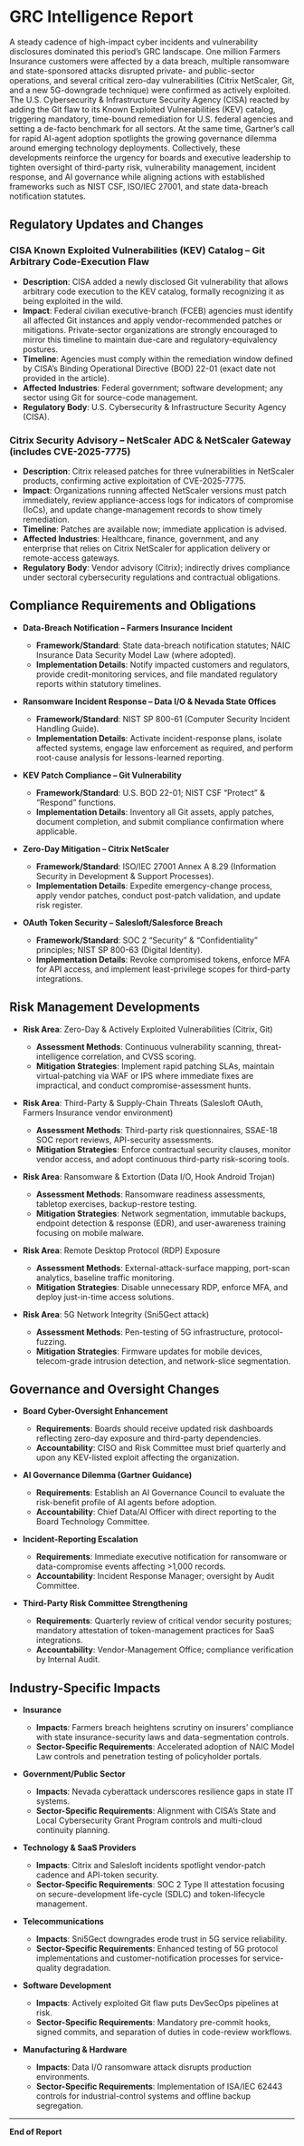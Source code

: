 # GRC Intelligence Report

A steady cadence of high-impact cyber incidents and vulnerability disclosures dominated this period’s GRC landscape. One million Farmers Insurance customers were affected by a data breach, multiple ransomware and state-sponsored attacks disrupted private- and public-sector operations, and several critical zero-day vulnerabilities (Citrix NetScaler, Git, and a new 5G-downgrade technique) were confirmed as actively exploited. The U.S. Cybersecurity & Infrastructure Security Agency (CISA) reacted by adding the Git flaw to its Known Exploited Vulnerabilities (KEV) catalog, triggering mandatory, time-bound remediation for U.S. federal agencies and setting a de-facto benchmark for all sectors. At the same time, Gartner’s call for rapid AI-agent adoption spotlights the growing governance dilemma around emerging technology deployments. Collectively, these developments reinforce the urgency for boards and executive leadership to tighten oversight of third-party risk, vulnerability management, incident response, and AI governance while aligning actions with established frameworks such as NIST CSF, ISO/IEC 27001, and state data-breach notification statutes.

## Regulatory Updates and Changes

### CISA Known Exploited Vulnerabilities (KEV) Catalog – Git Arbitrary Code-Execution Flaw  
- **Description**: CISA added a newly disclosed Git vulnerability that allows arbitrary code execution to the KEV catalog, formally recognizing it as being exploited in the wild.  
- **Impact**: Federal civilian executive-branch (FCEB) agencies must identify all affected Git instances and apply vendor-recommended patches or mitigations. Private-sector organizations are strongly encouraged to mirror this timeline to maintain due-care and regulatory-equivalency postures.  
- **Timeline**: Agencies must comply within the remediation window defined by CISA’s Binding Operational Directive (BOD) 22-01 (exact date not provided in the article).  
- **Affected Industries**: Federal government; software development; any sector using Git for source-code management.  
- **Regulatory Body**: U.S. Cybersecurity & Infrastructure Security Agency (CISA).

### Citrix Security Advisory – NetScaler ADC & NetScaler Gateway (includes CVE-2025-7775)  
- **Description**: Citrix released patches for three vulnerabilities in NetScaler products, confirming active exploitation of CVE-2025-7775.  
- **Impact**: Organizations running affected NetScaler versions must patch immediately, review appliance-access logs for indicators of compromise (IoCs), and update change-management records to show timely remediation.  
- **Timeline**: Patches are available now; immediate application is advised.  
- **Affected Industries**: Healthcare, finance, government, and any enterprise that relies on Citrix NetScaler for application delivery or remote-access gateways.  
- **Regulatory Body**: Vendor advisory (Citrix); indirectly drives compliance under sectoral cybersecurity regulations and contractual obligations.

## Compliance Requirements and Obligations

- **Data-Breach Notification – Farmers Insurance Incident**  
  - **Framework/Standard**: State data-breach notification statutes; NAIC Insurance Data Security Model Law (where adopted).  
  - **Implementation Details**: Notify impacted customers and regulators, provide credit-monitoring services, and file mandated regulatory reports within statutory timelines.

- **Ransomware Incident Response – Data I/O & Nevada State Offices**  
  - **Framework/Standard**: NIST SP 800-61 (Computer Security Incident Handling Guide).  
  - **Implementation Details**: Activate incident-response plans, isolate affected systems, engage law enforcement as required, and perform root-cause analysis for lessons-learned reporting.

- **KEV Patch Compliance – Git Vulnerability**  
  - **Framework/Standard**: U.S. BOD 22-01; NIST CSF “Protect” & “Respond” functions.  
  - **Implementation Details**: Inventory all Git assets, apply patches, document completion, and submit compliance confirmation where applicable.

- **Zero-Day Mitigation – Citrix NetScaler**  
  - **Framework/Standard**: ISO/IEC 27001 Annex A 8.29 (Information Security in Development & Support Processes).  
  - **Implementation Details**: Expedite emergency-change process, apply vendor patches, conduct post-patch validation, and update risk register.

- **OAuth Token Security – Salesloft/Salesforce Breach**  
  - **Framework/Standard**: SOC 2 “Security” & “Confidentiality” principles; NIST SP 800-63 (Digital Identity).  
  - **Implementation Details**: Revoke compromised tokens, enforce MFA for API access, and implement least-privilege scopes for third-party integrations.

## Risk Management Developments

- **Risk Area**: Zero-Day & Actively Exploited Vulnerabilities (Citrix, Git)  
  - **Assessment Methods**: Continuous vulnerability scanning, threat-intelligence correlation, and CVSS scoring.  
  - **Mitigation Strategies**: Implement rapid patching SLAs, maintain virtual-patching via WAF or IPS where immediate fixes are impractical, and conduct compromise-assessment hunts.

- **Risk Area**: Third-Party & Supply-Chain Threats (Salesloft OAuth, Farmers Insurance vendor environment)  
  - **Assessment Methods**: Third-party risk questionnaires, SSAE-18 SOC report reviews, API-security assessments.  
  - **Mitigation Strategies**: Enforce contractual security clauses, monitor vendor access, and adopt continuous third-party risk-scoring tools.

- **Risk Area**: Ransomware & Extortion (Data I/O, Hook Android Trojan)  
  - **Assessment Methods**: Ransomware readiness assessments, tabletop exercises, backup-restore testing.  
  - **Mitigation Strategies**: Network segmentation, immutable backups, endpoint detection & response (EDR), and user-awareness training focusing on mobile malware.

- **Risk Area**: Remote Desktop Protocol (RDP) Exposure  
  - **Assessment Methods**: External-attack-surface mapping, port-scan analytics, baseline traffic monitoring.  
  - **Mitigation Strategies**: Disable unnecessary RDP, enforce MFA, and deploy just-in-time access solutions.

- **Risk Area**: 5G Network Integrity (Sni5Gect attack)  
  - **Assessment Methods**: Pen-testing of 5G infrastructure, protocol-fuzzing.  
  - **Mitigation Strategies**: Firmware updates for mobile devices, telecom-grade intrusion detection, and network-slice segmentation.

## Governance and Oversight Changes

- **Board Cyber-Oversight Enhancement**  
  - **Requirements**: Boards should receive updated risk dashboards reflecting zero-day exposure and third-party dependencies.  
  - **Accountability**: CISO and Risk Committee must brief quarterly and upon any KEV-listed exploit affecting the organization.

- **AI Governance Dilemma (Gartner Guidance)**  
  - **Requirements**: Establish an AI Governance Council to evaluate the risk-benefit profile of AI agents before adoption.  
  - **Accountability**: Chief Data/AI Officer with direct reporting to the Board Technology Committee.

- **Incident-Reporting Escalation**  
  - **Requirements**: Immediate executive notification for ransomware or data-compromise events affecting >1,000 records.  
  - **Accountability**: Incident Response Manager; oversight by Audit Committee.

- **Third-Party Risk Committee Strengthening**  
  - **Requirements**: Quarterly review of critical vendor security postures; mandatory attestation of token-management practices for SaaS integrations.  
  - **Accountability**: Vendor-Management Office; compliance verification by Internal Audit.

## Industry-Specific Impacts

- **Insurance**  
  - **Impacts**: Farmers breach heightens scrutiny on insurers’ compliance with state insurance-security laws and data-segmentation controls.  
  - **Sector-Specific Requirements**: Accelerated adoption of NAIC Model Law controls and penetration testing of policyholder portals.

- **Government/Public Sector**  
  - **Impacts**: Nevada cyberattack underscores resilience gaps in state IT systems.  
  - **Sector-Specific Requirements**: Alignment with CISA’s State and Local Cybersecurity Grant Program controls and multi-cloud continuity planning.

- **Technology & SaaS Providers**  
  - **Impacts**: Citrix and Salesloft incidents spotlight vendor-patch cadence and API-token security.  
  - **Sector-Specific Requirements**: SOC 2 Type II attestation focusing on secure-development life-cycle (SDLC) and token-lifecycle management.

- **Telecommunications**  
  - **Impacts**: Sni5Gect downgrades erode trust in 5G service reliability.  
  - **Sector-Specific Requirements**: Enhanced testing of 5G protocol implementations and customer-notification processes for service-quality degradation.

- **Software Development**  
  - **Impacts**: Actively exploited Git flaw puts DevSecOps pipelines at risk.  
  - **Sector-Specific Requirements**: Mandatory pre-commit hooks, signed commits, and separation of duties in code-review workflows.

- **Manufacturing & Hardware**  
  - **Impacts**: Data I/O ransomware attack disrupts production environments.  
  - **Sector-Specific Requirements**: Implementation of ISA/IEC 62443 controls for industrial-control systems and offline backup segregation.

---

**End of Report**